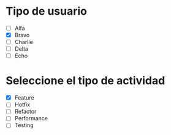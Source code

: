 # Tipo de usuario
- [ ] Alfa
- [x] Bravo 
- [ ] Charlie
- [ ] Delta
- [ ] Echo

# Seleccione el tipo de actividad
- [x] Feature
- [ ] Hotfix
- [ ] Refactor
- [ ] Performance
- [ ] Testing
